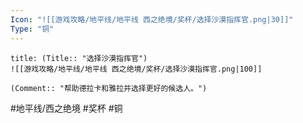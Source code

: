 ```yaml
---
Icon: "![[游戏攻略/地平线/地平线 西之绝境/奖杯/选择沙漠指挥官.png|30]]"
Type: "铜"
---
```

```ad-common-bronze-trophy
title: (Title:: "选择沙漠指挥官")
![[游戏攻略/地平线/地平线 西之绝境/奖杯/选择沙漠指挥官.png|100]]

(Comment:: "帮助德拉卡和雅拉并选择更好的候选人。")
```

#地平线/西之绝境 #奖杯 #铜
